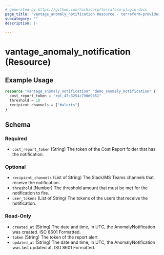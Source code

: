 ```yaml
---
# generated by https://github.com/hashicorp/terraform-plugin-docs
page_title: "vantage_anomaly_notification Resource - terraform-provider-vantage"
subcategory: ""
description: |-
  
---
```


# vantage_anomaly_notification (Resource)



## Example Usage

```terraform
resource "vantage_anomaly_notification" "demo_anomaly_notification" {
  cost_report_token = "rpt_47c3254c790e9351"
  threshold = 10
  recipient_channels = ["#alerts"]
}
```

<!-- schema generated by tfplugindocs -->
## Schema

### Required

- `cost_report_token` (String) The token of the Cost Report folder that has the notification.

### Optional

- `recipient_channels` (List of String) The Slack/MS Teams channels that receive the notification.
- `threshold` (Number) The threshold amount that must be met for the notification to fire.
- `user_tokens` (List of String) The tokens of the users that receive the notification.

### Read-Only

- `created_at` (String) The date and time, in UTC, the AnomalyNotification was created. ISO 8601 Formatted.
- `token` (String) The token of the report alert
- `updated_at` (String) The date and time, in UTC, the AnomalyNotification was last updated at. ISO 8601 Formatted.


